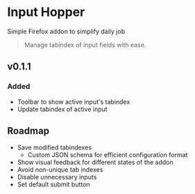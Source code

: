 # Input Hopper
Simple Firefox addon to simplify daily job
>Manage tabindex of input fields with ease.
## v0.1.1
### Added
- Toolbar to show active input's tabindex
- Update tabindex of active input

## Roadmap
- Save modified tabindexes
    - Custom JSON schema for efficient configuration format
- Show visual feedback for different states of the addon
- Avoid non-unique tab indexes
- Disable unnecessary inputs
- Set default submit button
